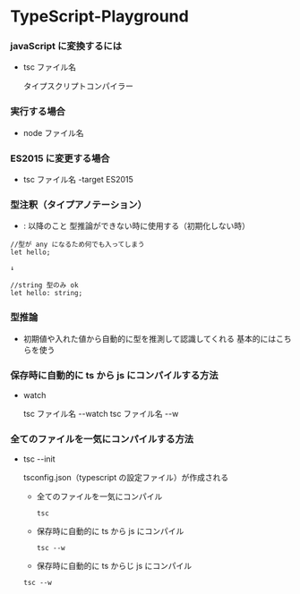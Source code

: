 # TypeScript-Playground

### javaScript に変換するには

- tsc ファイル名

  タイプスクリプトコンパイラー

### 実行する場合

- node ファイル名

### ES2015 に変更する場合

- tsc ファイル名 -target ES2015

### 型注釈（タイプアノテーション）

- : 以降のこと
  型推論ができない時に使用する（初期化しない時）

```
//型が any になるため何でも入ってしまう
let hello;

↓

//string 型のみ ok
let hello: string;
```

### 型推論

- 初期値や入れた値から自動的に型を推測して認識してくれる
  基本的にはこちらを使う

### 保存時に自動的に ts から js にコンパイルする方法

- watch

  tsc ファイル名 --watch
  tsc ファイル名 --w

### 全てのファイルを一気にコンパイルする方法

- tsc --init

  tsconfig.json（typescript の設定ファイル）が作成される

  - 全てのファイルを一気にコンパイル
  
    ```tsc```

  
  - 保存時に自動的に ts から js にコンパイル
  
    ```tsc --w```
  
  - 保存時に自動的に ts からじ js にコンパイル
  
   ```tsc --w```

 
